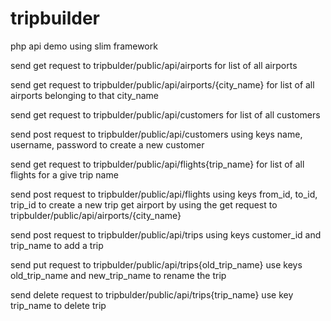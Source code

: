 # tripbuilder
php api demo using slim framework

send get request to tripbulder/public/api/airports
for list of all airports

send get request to tripbulder/public/api/airports/{city_name}
for list of all airports belonging to that city_name

send get request to tripbulder/public/api/customers
for list of all customers

send post request to tripbulder/public/api/customers
using keys name, username, password to create a new customer

send get request to tripbulder/public/api/flights{trip_name}
for list of all flights for a give trip name

send post request to tripbulder/public/api/flights
using keys from_id, to_id, trip_id to create a new trip
get airport by using the get request to tripbulder/public/api/airports/{city_name}

send post request to tripbulder/public/api/trips
using keys customer_id and trip_name to add a trip

send put request to tripbulder/public/api/trips{old_trip_name}
use keys old_trip_name and new_trip_name to rename the trip

send delete request to tripbulder/public/api/trips{trip_name}
use key trip_name to delete trip






